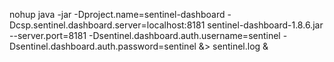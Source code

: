 nohup java -jar -Dproject.name=sentinel-dashboard -Dcsp.sentinel.dashboard.server=localhost:8181 sentinel-dashboard-1.8.6.jar --server.port=8181  -Dsentinel.dashboard.auth.username=sentinel -Dsentinel.dashboard.auth.password=sentinel &> sentinel.log &